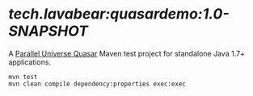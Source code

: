# *tech.lavabear:quasardemo:1.0-SNAPSHOT*

A [Parallel Universe Quasar](http://www.paralleluniverse.co/quasar/) Maven test project for standalone Java 1.7+ applications.


```
mvn test
mvn clean compile dependency:properties exec:exec
```